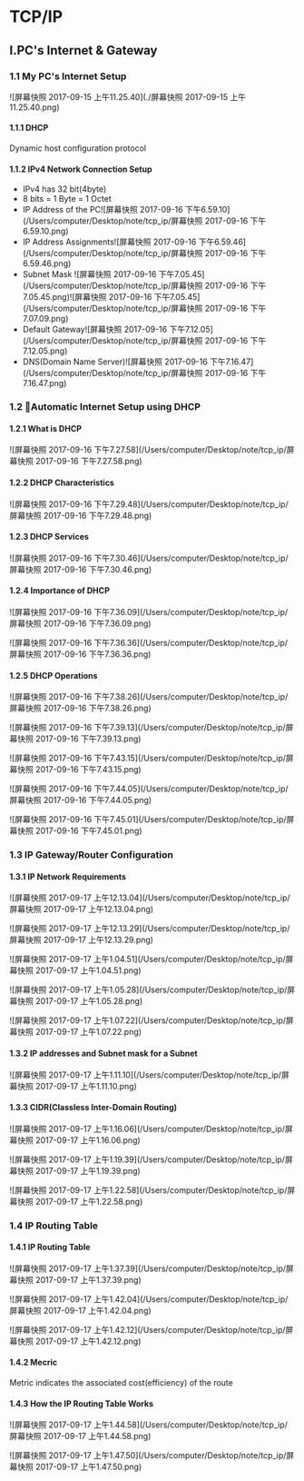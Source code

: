 # TCP/IP

## I.PC's Internet & Gateway

### 1.1 My PC's Internet Setup

![屏幕快照 2017-09-15 上午11.25.40](./屏幕快照 2017-09-15 上午11.25.40.png)

#### 1.1.1 DHCP

Dynamic host configuration protocol



#### 1.1.2 IPv4 Network Connection Setup

- IPv4 has 32 bit(4byte)
- 8 bits =  1 Byte = 1 Octet
- IP Address of the PC![屏幕快照 2017-09-16 下午6.59.10](/Users/computer/Desktop/note/tcp_ip/屏幕快照 2017-09-16 下午6.59.10.png)
- IP Address Assignments![屏幕快照 2017-09-16 下午6.59.46](/Users/computer/Desktop/note/tcp_ip/屏幕快照 2017-09-16 下午6.59.46.png)
- Subnet Mask ![屏幕快照 2017-09-16 下午7.05.45](/Users/computer/Desktop/note/tcp_ip/屏幕快照 2017-09-16 下午7.05.45.png)![屏幕快照 2017-09-16 下午7.05.45](/Users/computer/Desktop/note/tcp_ip/屏幕快照 2017-09-16 下午7.07.09.png)
- Default Gateway![屏幕快照 2017-09-16 下午7.12.05](/Users/computer/Desktop/note/tcp_ip/屏幕快照 2017-09-16 下午7.12.05.png)
- DNS(Domain Name Server)![屏幕快照 2017-09-16 下午7.16.47](/Users/computer/Desktop/note/tcp_ip/屏幕快照 2017-09-16 下午7.16.47.png)





### 1.2 Automatic Internet Setup using DHCP

#### 1.2.1 What is DHCP

![屏幕快照 2017-09-16 下午7.27.58](/Users/computer/Desktop/note/tcp_ip/屏幕快照 2017-09-16 下午7.27.58.png)

#### 1.2.2 DHCP Characteristics

![屏幕快照 2017-09-16 下午7.29.48](/Users/computer/Desktop/note/tcp_ip/屏幕快照 2017-09-16 下午7.29.48.png)

#### 1.2.3 DHCP Services

![屏幕快照 2017-09-16 下午7.30.46](/Users/computer/Desktop/note/tcp_ip/屏幕快照 2017-09-16 下午7.30.46.png)

#### 1.2.4 Importance of DHCP

![屏幕快照 2017-09-16 下午7.36.09](/Users/computer/Desktop/note/tcp_ip/屏幕快照 2017-09-16 下午7.36.09.png)

![屏幕快照 2017-09-16 下午7.36.36](/Users/computer/Desktop/note/tcp_ip/屏幕快照 2017-09-16 下午7.36.36.png)

#### 1.2.5 DHCP Operations

![屏幕快照 2017-09-16 下午7.38.26](/Users/computer/Desktop/note/tcp_ip/屏幕快照 2017-09-16 下午7.38.26.png)

![屏幕快照 2017-09-16 下午7.39.13](/Users/computer/Desktop/note/tcp_ip/屏幕快照 2017-09-16 下午7.39.13.png)



![屏幕快照 2017-09-16 下午7.43.15](/Users/computer/Desktop/note/tcp_ip/屏幕快照 2017-09-16 下午7.43.15.png)

![屏幕快照 2017-09-16 下午7.44.05](/Users/computer/Desktop/note/tcp_ip/屏幕快照 2017-09-16 下午7.44.05.png)

![屏幕快照 2017-09-16 下午7.45.01](/Users/computer/Desktop/note/tcp_ip/屏幕快照 2017-09-16 下午7.45.01.png)



### 1.3 IP Gateway/Router Configuration

#### 1.3.1 IP Network Requirements

![屏幕快照 2017-09-17 上午12.13.04](/Users/computer/Desktop/note/tcp_ip/屏幕快照 2017-09-17 上午12.13.04.png)

![屏幕快照 2017-09-17 上午12.13.29](/Users/computer/Desktop/note/tcp_ip/屏幕快照 2017-09-17 上午12.13.29.png)

![屏幕快照 2017-09-17 上午1.04.51](/Users/computer/Desktop/note/tcp_ip/屏幕快照 2017-09-17 上午1.04.51.png) 

![屏幕快照 2017-09-17 上午1.05.28](/Users/computer/Desktop/note/tcp_ip/屏幕快照 2017-09-17 上午1.05.28.png)

![屏幕快照 2017-09-17 上午1.07.22](/Users/computer/Desktop/note/tcp_ip/屏幕快照 2017-09-17 上午1.07.22.png)



#### 1.3.2 IP addresses and Subnet mask for a Subnet

![屏幕快照 2017-09-17 上午1.11.10](/Users/computer/Desktop/note/tcp_ip/屏幕快照 2017-09-17 上午1.11.10.png)

#### 1.3.3 CIDR(Classless Inter-Domain Routing)

![屏幕快照 2017-09-17 上午1.16.06](/Users/computer/Desktop/note/tcp_ip/屏幕快照 2017-09-17 上午1.16.06.png)

![屏幕快照 2017-09-17 上午1.19.39](/Users/computer/Desktop/note/tcp_ip/屏幕快照 2017-09-17 上午1.19.39.png)

![屏幕快照 2017-09-17 上午1.22.58](/Users/computer/Desktop/note/tcp_ip/屏幕快照 2017-09-17 上午1.22.58.png)







### 1.4 IP Routing Table

#### 1.4.1  IP Routing Table 

![屏幕快照 2017-09-17 上午1.37.39](/Users/computer/Desktop/note/tcp_ip/屏幕快照 2017-09-17 上午1.37.39.png)

![屏幕快照 2017-09-17 上午1.42.04](/Users/computer/Desktop/note/tcp_ip/屏幕快照 2017-09-17 上午1.42.04.png)

![屏幕快照 2017-09-17 上午1.42.12](/Users/computer/Desktop/note/tcp_ip/屏幕快照 2017-09-17 上午1.42.12.png)



#### 1.4.2 Mecric

Metric indicates  the associated cost(efficiency) of the route

#### 1.4.3 How the IP Routing Table Works

![屏幕快照 2017-09-17 上午1.44.58](/Users/computer/Desktop/note/tcp_ip/屏幕快照 2017-09-17 上午1.44.58.png)

![屏幕快照 2017-09-17 上午1.47.50](/Users/computer/Desktop/note/tcp_ip/屏幕快照 2017-09-17 上午1.47.50.png)


